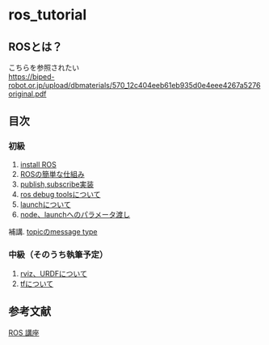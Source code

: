 # ros_tutorial

## ROSとは？
こちらを参照されたい  
https://biped-robot.or.jp/upload/dbmaterials/570_12c404eeb61eb935d0e4eee4267a5276original.pdf

## 目次
### 初級
1. [install ROS](https://github.com/tamago117/ros_tutorial/blob/master/markdown/ROS_install.md)  
1. [ROSの簡単な仕組み](https://github.com/tamago117/ros_tutorial/blob/master/markdown/node_package.md)  
1. [publish,subscribe実装](https://github.com/tamago117/ros_tutorial/blob/master/markdown/pub_sub.md)  
1. [ros debug toolsについて](https://github.com/tamago117/ros_tutorial/blob/master/markdown/debug_tool.md)  
1. [launchについて](https://github.com/tamago117/ros_tutorial/blob/master/markdown/launch.md)  
1. [node、launchへのパラメータ渡し](https://github.com/tamago117/ros_tutorial/blob/master/markdown/arg.md)  

補講. [topicのmessage type](https://github.com/tamago117/ros_tutorial/blob/master/markdown/message.md)  

### 中級（そのうち執筆予定）
1. [rviz、URDFについて]()  
1. [tfについて]()  


## 参考文献
[ROS 講座](https://qiita.com/srs/items/5f44440afea0eb616b4a)
